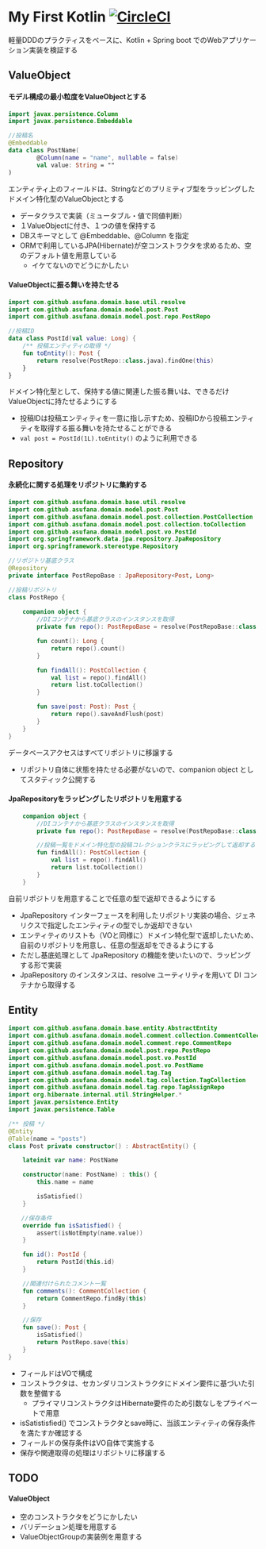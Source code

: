 # My First Kotlin [![CircleCI](https://circleci.com/gh/asufana/my-first-kotlin/tree/master.svg?style=svg)](https://circleci.com/gh/asufana/my-first-kotlin/tree/master)

軽量DDDのプラクティスをベースに、Kotlin + Spring boot でのWebアプリケーション実装を検証する



## ValueObject

#### モデル構成の最小粒度をValueObjectとする

```kotlin
import javax.persistence.Column
import javax.persistence.Embeddable

//投稿名
@Embeddable
data class PostName(
        @Column(name = "name", nullable = false)
        val value: String = ""
)
```

エンティティ上のフィールドは、Stringなどのプリミティブ型をラッピングしたドメイン特化型のValueObjectとする

- データクラスで実装（ミュータブル・値で同値判断）
- １ValueObjectに付き、１つの値を保持する
- DBスキーマとして @Embeddable、@Column を指定
- ORMで利用しているJPA(Hibernate)が空コンストラクタを求めるため、空のデフォルト値を用意している
  - イケてないのでどうにかしたい



#### ValueObjectに振る舞いを持たせる

```kotlin
import com.github.asufana.domain.base.util.resolve
import com.github.asufana.domain.model.post.Post
import com.github.asufana.domain.model.post.repo.PostRepo

//投稿ID
data class PostId(val value: Long) {
    /** 投稿エンティティの取得 */
    fun toEntity(): Post {
        return resolve(PostRepo::class.java).findOne(this)
    }
}
```

ドメイン特化型として、保持する値に関連した振る舞いは、できるだけValueObjectに持たせるようにする

- 投稿IDは投稿エンティティを一意に指し示すため、投稿IDから投稿エンティティを取得する振る舞いを持たせることができる
- `val post = PostId(1L).toEntity()` のように利用できる




## Repository

#### 永続化に関する処理をリポジトリに集約する

```kotlin
import com.github.asufana.domain.base.util.resolve
import com.github.asufana.domain.model.post.Post
import com.github.asufana.domain.model.post.collection.PostCollection
import com.github.asufana.domain.model.post.collection.toCollection
import com.github.asufana.domain.model.post.vo.PostId
import org.springframework.data.jpa.repository.JpaRepository
import org.springframework.stereotype.Repository

//リポジトリ基底クラス
@Repository
private interface PostRepoBase : JpaRepository<Post, Long>

//投稿リポジトリ
class PostRepo {
  
    companion object {
      	//DIコンテナから基底クラスのインスタンスを取得
        private fun repo(): PostRepoBase = resolve(PostRepoBase::class.java)

        fun count(): Long {
            return repo().count()
        }

        fun findAll(): PostCollection {
            val list = repo().findAll()
            return list.toCollection()
        }

        fun save(post: Post): Post {
            return repo().saveAndFlush(post)
        }
    }
}
```

データベースアクセスはすべてリポジトリに移譲する

- リポジトリ自体に状態を持たせる必要がないので、companion object としてスタティック公開する



#### JpaRepositoryをラッピングしたリポジトリを用意する

```kotlin
    companion object {
      	//DIコンテナから基底クラスのインスタンスを取得
        private fun repo(): PostRepoBase = resolve(PostRepoBase::class.java)

      	//投稿一覧をドメイン特化型の投稿コレクションクラスにラッピングして返却する
        fun findAll(): PostCollection {
            val list = repo().findAll()
            return list.toCollection()
        }
    }
```

自前リポジトリを用意することで任意の型で返却できるようにする

- JpaRepository インターフェースを利用したリポジトリ実装の場合、ジェネリクスで指定したエンティティの型でしか返却できない
- エンティティのリストも（VOと同様に）ドメイン特化型で返却したいため、自前のリポジトリを用意し、任意の型返却をできるようにする
- ただし基底処理として JpaRepository の機能を使いたいので、ラッピングする形で実装
- JpaRepository のインスタンスは、resolve ユーティリティを用いて DI コンテナから取得する




## Entity

```kotlin
import com.github.asufana.domain.base.entity.AbstractEntity
import com.github.asufana.domain.model.comment.collection.CommentCollection
import com.github.asufana.domain.model.comment.repo.CommentRepo
import com.github.asufana.domain.model.post.repo.PostRepo
import com.github.asufana.domain.model.post.vo.PostId
import com.github.asufana.domain.model.post.vo.PostName
import com.github.asufana.domain.model.tag.Tag
import com.github.asufana.domain.model.tag.collection.TagCollection
import com.github.asufana.domain.model.tag.repo.TagAssignRepo
import org.hibernate.internal.util.StringHelper.*
import javax.persistence.Entity
import javax.persistence.Table

/** 投稿 */
@Entity
@Table(name = "posts")
class Post private constructor() : AbstractEntity() {

    lateinit var name: PostName

    constructor(name: PostName) : this() {
        this.name = name

        isSatisfied()
    }

  　//保存条件
    override fun isSatisfied() {
        assert(isNotEmpty(name.value))
    }

    fun id(): PostId {
        return PostId(this.id)
    }

    //関連付けられたコメント一覧
    fun comments(): CommentCollection {
        return CommentRepo.findBy(this)
    }

    //保存
    fun save(): Post {
        isSatisfied()
        return PostRepo.save(this)
    }
}
```

- フィールドはVOで構成
- コンストラクタは、セカンダリコンストラクタにドメイン要件に基づいた引数を整備する
  - プライマリコンストラクタはHibernate要件のため引数なしをプライベートで用意
- isSatistisfied() でコンストラクタとsave時に、当該エンティティの保存条件を満たすか確認する
- フィールドの保存条件はVO自体で実施する
- 保存や関連取得の処理はリポジトリに移譲する



## TODO

#### ValueObject

- 空のコンストラクタをどうにかしたい
- バリデーション処理を用意する
- ValueObjectGroupの実装例を用意する





